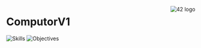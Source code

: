 <a href="https://www.42.fr/">
    <p><img src="https://www.universfreebox.com/UserFiles/image/site_logo.gif" alt="42 logo" title="42" align="right" /></p>
</a>

# ComputorV1
![Skills](https://img.shields.io/badge/Skills-Algorithm&AI%20;%20Rigor-9cf)
![Objectives](https://img.shields.io/badge/Objectives-Mathematics%20Basics%20;%20Polynomial%20Equations-brightgreen)
